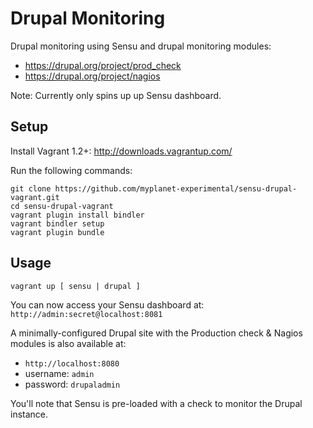 Drupal Monitoring
=================

Drupal monitoring using Sensu and drupal monitoring modules:

- https://drupal.org/project/prod_check
- https://drupal.org/project/nagios

Note: Currently only spins up up Sensu dashboard.


Setup
-----

Install Vagrant 1.2+: http://downloads.vagrantup.com/

Run the following commands:

    git clone https://github.com/myplanet-experimental/sensu-drupal-vagrant.git
    cd sensu-drupal-vagrant
    vagrant plugin install bindler
    vagrant bindler setup
    vagrant plugin bundle

Usage
-----

    vagrant up [ sensu | drupal ]

You can now access your Sensu dashboard at:
`http://admin:secret@localhost:8081`

A minimally-configured Drupal site with the Production check & Nagios
modules is also available at:

- `http://localhost:8080`
- username: `admin`
- password: `drupaladmin`

You'll note that Sensu is pre-loaded with a check to monitor the Drupal
instance.

